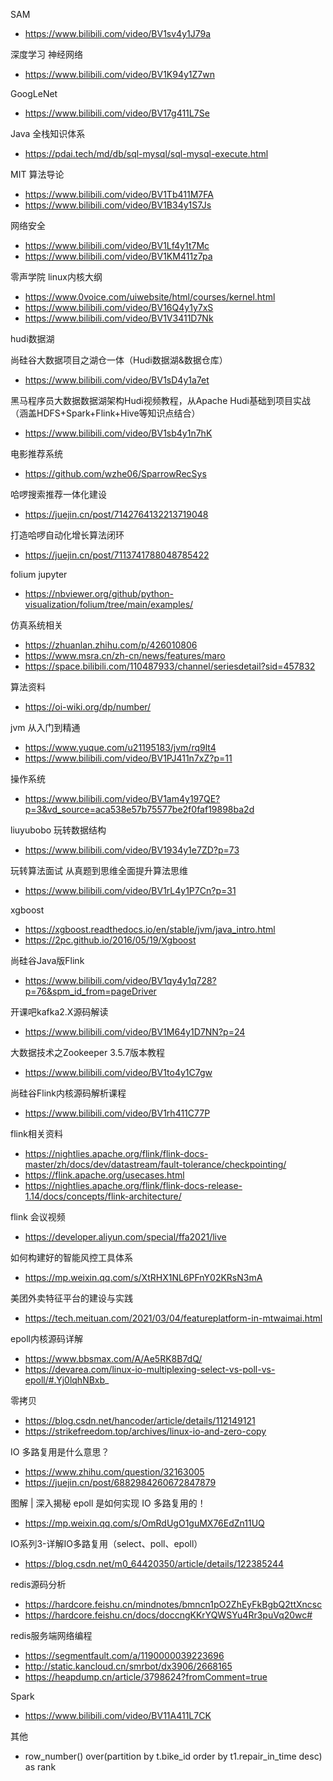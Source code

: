
SAM
* https://www.bilibili.com/video/BV1sv4y1J79a

深度学习 神经网络
* https://www.bilibili.com/video/BV1K94y1Z7wn

GoogLeNet
* https://www.bilibili.com/video/BV17g411L7Se

Java 全栈知识体系
* https://pdai.tech/md/db/sql-mysql/sql-mysql-execute.html

MIT 算法导论
* https://www.bilibili.com/video/BV1Tb411M7FA
* https://www.bilibili.com/video/BV1B34y1S7Js

网络安全
* https://www.bilibili.com/video/BV1Lf4y1t7Mc
* https://www.bilibili.com/video/BV1KM411z7pa

零声学院 linux内核大纲
* https://www.0voice.com/uiwebsite/html/courses/kernel.html
* https://www.bilibili.com/video/BV16Q4y1y7xS
* https://www.bilibili.com/video/BV1V3411D7Nk

hudi数据湖

尚硅谷大数据项目之湖仓一体（Hudi数据湖&数据仓库）
* https://www.bilibili.com/video/BV1sD4y1a7et

黑马程序员大数据数据湖架构Hudi视频教程，从Apache Hudi基础到项目实战（涵盖HDFS+Spark+Flink+Hive等知识点结合）
* https://www.bilibili.com/video/BV1sb4y1n7hK

电影推荐系统
* https://github.com/wzhe06/SparrowRecSys

哈啰搜索推荐一体化建设
* https://juejin.cn/post/7142764132213719048

打造哈啰自动化增⻓算法闭环
* https://juejin.cn/post/7113741788048785422

folium jupyter
* https://nbviewer.org/github/python-visualization/folium/tree/main/examples/

仿真系统相关
* https://zhuanlan.zhihu.com/p/426010806
* https://www.msra.cn/zh-cn/news/features/maro
* https://space.bilibili.com/110487933/channel/seriesdetail?sid=457832

算法资料
* https://oi-wiki.org/dp/number/

jvm 从入门到精通
* https://www.yuque.com/u21195183/jvm/rq9lt4
* https://www.bilibili.com/video/BV1PJ411n7xZ?p=11

操作系统
* https://www.bilibili.com/video/BV1am4y197QE?p=3&vd_source=aca538e57b75577be2f0faf19898ba2d

liuyubobo 玩转数据结构
* https://www.bilibili.com/video/BV1934y1e7ZD?p=73

玩转算法面试 从真题到思维全面提升算法思维
* https://www.bilibili.com/video/BV1rL4y1P7Cn?p=31

xgboost
* https://xgboost.readthedocs.io/en/stable/jvm/java_intro.html
* https://2pc.github.io/2016/05/19/Xgboost

尚硅谷Java版Flink
* https://www.bilibili.com/video/BV1qy4y1q728?p=76&spm_id_from=pageDriver

开课吧kafka2.X源码解读
* https://www.bilibili.com/video/BV1M64y1D7NN?p=24

大数据技术之Zookeeper 3.5.7版本教程
* https://www.bilibili.com/video/BV1to4y1C7gw

尚硅谷Flink内核源码解析课程
* https://www.bilibili.com/video/BV1rh411C77P

flink相关资料
* https://nightlies.apache.org/flink/flink-docs-master/zh/docs/dev/datastream/fault-tolerance/checkpointing/
* https://flink.apache.org/usecases.html
* https://nightlies.apache.org/flink/flink-docs-release-1.14/docs/concepts/flink-architecture/

flink 会议视频
* https://developer.aliyun.com/special/ffa2021/live

如何构建好的智能风控工具体系
* https://mp.weixin.qq.com/s/XtRHX1NL6PFnY02KRsN3mA

美团外卖特征平台的建设与实践
* https://tech.meituan.com/2021/03/04/featureplatform-in-mtwaimai.html

epoll内核源码详解
* https://www.bbsmax.com/A/Ae5RK8B7dQ/
* https://devarea.com/linux-io-multiplexing-select-vs-poll-vs-epoll/#.Yj0lqhNBxb_

零拷贝
* https://blog.csdn.net/hancoder/article/details/112149121
* https://strikefreedom.top/archives/linux-io-and-zero-copy

IO 多路复用是什么意思？
* https://www.zhihu.com/question/32163005
* https://juejin.cn/post/6882984260672847879

图解 | 深入揭秘 epoll 是如何实现 IO 多路复用的！
* https://mp.weixin.qq.com/s/OmRdUgO1guMX76EdZn11UQ

IO系列3-详解IO多路复用（select、poll、epoll）
* https://blog.csdn.net/m0_64420350/article/details/122385244

redis源码分析
* https://hardcore.feishu.cn/mindnotes/bmncn1pO2ZhEyFkBgbQ2ttXncsc
* https://hardcore.feishu.cn/docs/doccngKKrYQWSYu4Rr3puVq20wc#

redis服务端网络编程
* https://segmentfault.com/a/1190000039223696
* http://static.kancloud.cn/smrbot/dx3906/2668165
* https://heapdump.cn/article/3798624?fromComment=true

Spark
* https://www.bilibili.com/video/BV11A411L7CK

其他
* row_number() over(partition by t.bike_id order by t1.repair_in_time desc) as rank